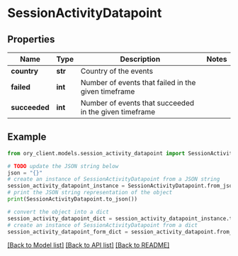 # SessionActivityDatapoint


## Properties

Name | Type | Description | Notes
------------ | ------------- | ------------- | -------------
**country** | **str** | Country of the events | 
**failed** | **int** | Number of events that failed in the given timeframe | 
**succeeded** | **int** | Number of events that succeeded in the given timeframe | 

## Example

```python
from ory_client.models.session_activity_datapoint import SessionActivityDatapoint

# TODO update the JSON string below
json = "{}"
# create an instance of SessionActivityDatapoint from a JSON string
session_activity_datapoint_instance = SessionActivityDatapoint.from_json(json)
# print the JSON string representation of the object
print(SessionActivityDatapoint.to_json())

# convert the object into a dict
session_activity_datapoint_dict = session_activity_datapoint_instance.to_dict()
# create an instance of SessionActivityDatapoint from a dict
session_activity_datapoint_form_dict = session_activity_datapoint.from_dict(session_activity_datapoint_dict)
```
[[Back to Model list]](../README.md#documentation-for-models) [[Back to API list]](../README.md#documentation-for-api-endpoints) [[Back to README]](../README.md)


